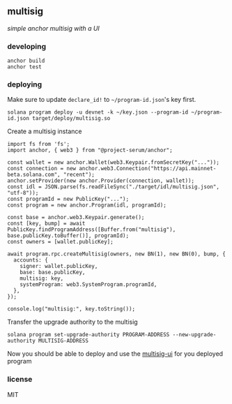 ## multisig

_simple anchor multisig with a UI_

### developing

```
anchor build
anchor test
```

### deploying

Make sure to update `declare_id!` to `~/program-id.json`'s key first.

```
solana program deploy -u devnet -k ~/key.json --program-id ~/program-id.json target/deploy/multisig.so
```

Create a multisig instance

```
import fs from 'fs';
import anchor, { web3 } from "@project-serum/anchor";

const wallet = new anchor.Wallet(web3.Keypair.fromSecretKey("..."));
const connection = new anchor.web3.Connection("https://api.mainnet-beta.solana.com", "recent");
anchor.setProvider(new anchor.Provider(connection, wallet));
const idl = JSON.parse(fs.readFileSync("./target/idl/multisig.json", "utf-8"));
const programId = new PublicKey("...");
const program = new anchor.Program(idl, programId);

const base = anchor.web3.Keypair.generate();
const [key, bump] = await PublicKey.findProgramAddress([Buffer.from("multisig"), base.publicKey.toBuffer()], programId);
const owners = [wallet.publicKey];

await program.rpc.createMultisig(owners, new BN(1), new BN(0), bump, {
  accounts: {
    signer: wallet.publicKey,
    base: base.publicKey,
    multisig: key,
    systemProgram: web3.SystemProgram.programId,
  },
});

console.log("multisig:", key.toString());
```

Transfer the upgrade authority to the multisig

```
solana program set-upgrade-authority PROGRAM-ADDRESS --new-upgrade-authority MULTISIG-ADDRESS
```

Now you should be able to deploy and use the [multisig-ui](https://github.com/kiasaki/multisig-ui.sol) for you deployed program

### license

MIT
